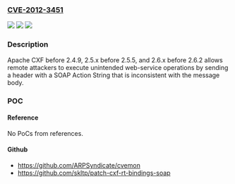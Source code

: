 ### [CVE-2012-3451](https://cve.mitre.org/cgi-bin/cvename.cgi?name=CVE-2012-3451)
![](https://img.shields.io/static/v1?label=Product&message=n%2Fa&color=blue)
![](https://img.shields.io/static/v1?label=Version&message=n%2Fa&color=blue)
![](https://img.shields.io/static/v1?label=Vulnerability&message=n%2Fa&color=brighgreen)

### Description

Apache CXF before 2.4.9, 2.5.x before 2.5.5, and 2.6.x before 2.6.2 allows remote attackers to execute unintended web-service operations by sending a header with a SOAP Action String that is inconsistent with the message body.

### POC

#### Reference
No PoCs from references.

#### Github
- https://github.com/ARPSyndicate/cvemon
- https://github.com/skltp/patch-cxf-rt-bindings-soap

